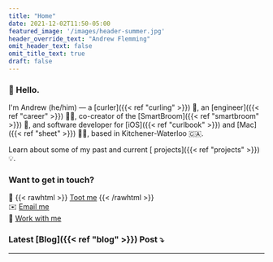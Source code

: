 ```yaml
---
title: "Home"
date: 2021-12-02T11:50-05:00
featured_image: '/images/header-summer.jpg'
header_override_text: "Andrew Flemming"
omit_header_text: false
omit_title_text: true
draft: false
---
```

### 👋 Hello.

I'm Andrew (he/him) — a 
[curler]({{< ref "curling" >}}) 🥌, an
[engineer]({{< ref "career" >}}) 👷‍♂, co-creator of the 
[SmartBroom]({{< ref "smartbroom" >}}) 🧹, and software developer for
[iOS]({{< ref "curlbook" >}}) and [Mac]({{< ref "sheet" >}}) 👨‍💻, based in Kitchener-Waterloo 🇨🇦.

Learn about some of my past and current [ projects]({{< ref "projects" >}}) 💡.

### Want to get in touch?
🐘 {{< rawhtml >}}
<a rel="me" href="https://hachyderm.io/@aflemm">Toot me</a>
{{< /rawhtml >}} \
✉️ [Email me](mailto:contact@andrewflemming.net) \
💼 [Work with me](https://www.linkedin.com/in/andrew-flemming/)

### Latest [Blog]({{< ref "blog" >}}) Post ⤵&#xFE0E;

---
